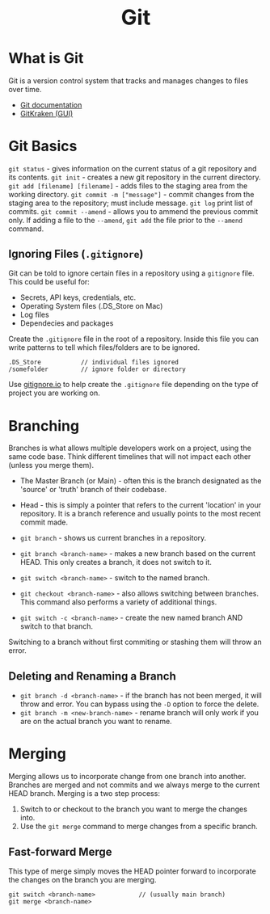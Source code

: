 <h1 style="text-align: center; font-size:3em">Git</h1>

# What is Git
Git is a version control system that tracks and manages changes to files over time. 

* [Git documentation](https://git-scm.com/)
* [GitKraken (GUI)](https://www.gitkraken.com/)

# Git Basics

```git status``` - gives information on the current status of a git repository and its contents. 
```git init``` - creates a new git repository in the current directory.
```git add [filename] [filename]``` -   adds files to the staging area from the working directory.
```git commit -m ["message"]``` - commit changes from the staging area to the repository; must include message. 
```git log``` print list of commits.
```git commit --amend``` - allows you to ammend the previous commit only. If adding a file to the ```--amend```, ```git add``` the file prior to the ```--amend``` command.


## Ignoring Files (```.gitignore```)
Git can be told to ignore certain files in a repository using a ```gitignore``` file. This could be useful for: 

* Secrets, API keys, credentials, etc.
* Operating System files (.DS_Store on Mac)
* Log files
* Dependecies and packages

Create the ```.gitignore``` file in the root of a repository. Inside this file you can write patterns to tell which files/folders are to be ignored.

    .DS_Store           // individual files ignored
    /somefolder         // ignore folder or directory

Use [gitignore.io](https://www.toptal.com/developers/gitignore) to help create the ```.gitignore``` file depending on the type of project you are working on.

# Branching
Branches is what allows multiple developers work on a project, using the same code base. Think different timelines that will not impact each other (unless you merge them). 

* The Master Branch (or Main) - often this is the branch designated as the 'source' or 'truth' branch of their codebase.
* Head - this is simply a pointer that refers to the current 'location' in your repository. It is a branch reference and usually points to the most recent commit made.

* ```git branch``` - shows us current branches in a repository.
* ```git branch <branch-name>``` - makes a new branch based on the current HEAD. This only creates a branch, it does not switch to it.
* ```git switch <branch-name>``` - switch to the named branch.
* ```git checkout <branch-name>``` - also allows switching between branches. This command also performs a variety of additional things.
* ```git switch -c <branch-name>``` - create the new named branch AND switch to that branch.

Switching to a branch without first commiting or stashing them will throw an error.

## Deleting and Renaming a Branch

* ```git branch -d <branch-name>``` - if the branch has not been merged, it will throw and error. You can bypass using the `-D` option to force the delete.
* ```git branch -m <new-branch-name>``` - rename branch will only work if you are on the actual branch you want to rename.

# Merging
Merging allows us to incorporate change from one branch into another. Branches are merged and not commits and we always merge to the current HEAD branch. Merging is a two step process:

1. Switch to or checkout to the branch you want to merge the changes into.
2. Use the ```git merge``` command to merge changes from a specific branch. 

## Fast-forward Merge
This type of merge simply moves the HEAD pointer forward to incorporate the changes on the branch you are merging. 

    git switch <branch-name>            // (usually main branch)
    git merge <branch-name>

##